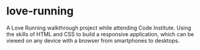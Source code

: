 # love-running
A Love Running walkthrough project while attending Code Institute.
Using the skills of HTML and CSS to build a responsive application, which can be viewed on any device with a
browser from smartphones to desktops.
